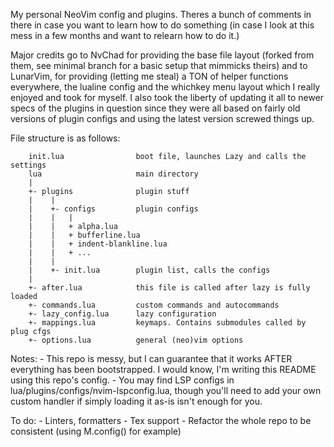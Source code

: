 My personal NeoVim config and plugins. Theres a bunch of comments in there in case you want to learn how to do something (in case I look at this mess in a few months and want to relearn how to do it.)

Major credits go to NvChad for providing the base file layout (forked from them, see minimal branch for a basic setup that mimmicks theirs) and to LunarVim, for providing (letting me steal) a TON of helper functions everywhere, the lualine config and the whichkey menu layout which I really enjoyed and took for myself. I also took the liberty of updating it all to newer specs of the plugins in question since they were all based on fairly old versions of plugin configs and using the latest version screwed things up.

File structure is as follows:
```
    init.lua                boot file, launches Lazy and calls the settings
    lua                     main directory
    |
    +- plugins              plugin stuff
    |    |
    |    +- configs         plugin configs
    |    |   |
    |    |   + alpha.lua
    |    |   + bufferline.lua
    |    |   + indent-blankline.lua
    |    |   + ...
    |    |
    |    +- init.lua        plugin list, calls the configs
    |
    +- after.lua            this file is called after lazy is fully loaded
    +- commands.lua         custom commands and autocommands
    +- lazy_config.lua      lazy configuration
    +- mappings.lua         keymaps. Contains submodules called by plug cfgs
    +- options.lua          general (neo)vim options
```

Notes: 
    - This repo is messy, but I can guarantee that it works AFTER everything has been bootstrapped. I would know, I'm writing this README using this repo's config.
    - You may find LSP configs in lua/plugins/configs/nvim-lspconfig.lua, though you'll need to add your own custom handler if simply loading it as-is isn't enough for you.

To do:
    - Linters, formatters
    - Tex support
    - Refactor the whole repo to be consistent (using M.config() for example)
